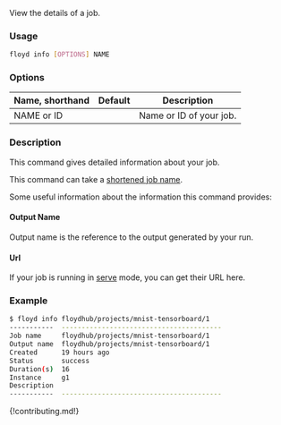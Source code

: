 View the details of a job.

### Usage
```bash
floyd info [OPTIONS] NAME
```

### Options
| Name, shorthand | Default | Description |
| --------------- | ------- | ----------- |
| NAME or ID |      | Name or ID of your job. |

### Description
This command gives detailed information about your job.

This command can take a [shortened job name](../guides/shortnames).

Some useful information about the information this command provides:

#### Output Name
Output name is the reference to the output generated by your run.

#### Url
If your job is running in [serve](../guides/style_transfer/#serve-mode) mode, you can get their URL here.

### Example
```bash
$ floyd info floydhub/projects/mnist-tensorboard/1
-----------  ----------------------------------------
Job name     floydhub/projects/mnist-tensorboard/1
Output name  floydhub/projects/mnist-tensorboard/1
Created      19 hours ago
Status       success
Duration(s)  16
Instance     g1
Description
-----------  ----------------------------------------
```

{!contributing.md!}
